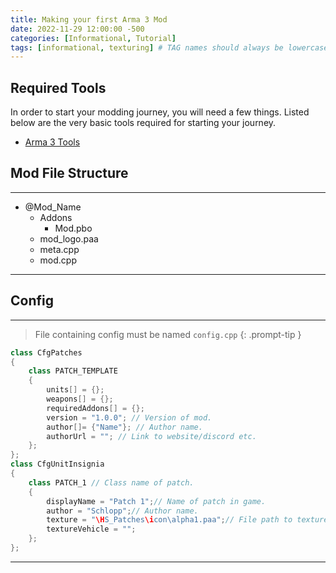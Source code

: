 ```yaml
---
title: Making your first Arma 3 Mod
date: 2022-11-29 12:00:00 -500
categories: [Informational, Tutorial]
tags: [informational, texturing] # TAG names should always be lowercase
---
```


## Required Tools

In order to start your modding journey, you will need a few things. Listed below are the very basic tools required for starting your journey.

- [Arma 3 Tools](https://store.steampowered.com/app/233800/Arma_3_Tools/)

## Mod File Structure

---

- @Mod_Name
  - Addons
    - Mod.pbo
  - mod_logo.paa
  - meta.cpp
  - mod.cpp

---

## Config

---

> File containing config must be named `config.cpp`
> {: .prompt-tip }

```c++
class CfgPatches
{
    class PATCH_TEMPLATE
    {
        units[] = {};
        weapons[] = {};
        requiredAddons[] = {};
        version = "1.0.0"; // Version of mod.
        author[]= {"Name"}; // Author name.
        authorUrl = ""; // Link to website/discord etc.
    };
};
class CfgUnitInsignia
{
    class PATCH_1 // Class name of patch.
    {
        displayName = "Patch 1";// Name of patch in game.
        author = "Schlopp";// Author name.
        texture = "\HS_Patches\icon\alpha1.paa";// File path to texture.
        textureVehicle = "";
    };
};
```

---

